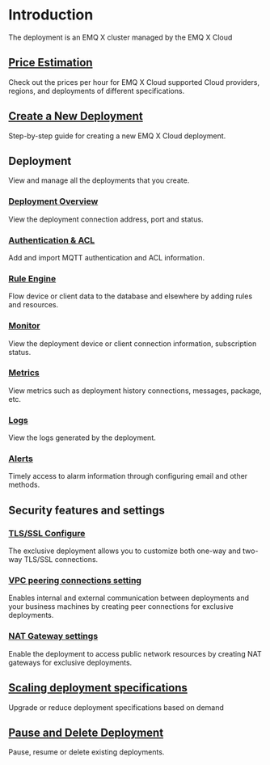 # Introduction
The deployment is an EMQ X cluster managed by the EMQ X Cloud



## [Price Estimation](./calculator.md)
Check out the prices per hour for EMQ X Cloud supported Cloud providers, regions, and deployments of different specifications.


## [Create a New Deployment](./create_deployment.md)
Step-by-step guide for creating a new EMQ X Cloud deployment.



## Deployment
View and manage all the deployments that you create.


### [Deployment Overview](./view_deployment.md)
View the deployment connection address, port and status.


### [Authentication & ACL](./auth_and_acl.md)
Add and import MQTT authentication and ACL information.

### [Rule Engine](../rule_engine/introduction.md)
Flow device or client data to the database and elsewhere by adding rules and resources.

### [Monitor](./monitors.md)
View the deployment device or client connection information, subscription status.

### [Metrics](./metrics.md)
View metrics such as deployment history connections, messages, package, etc.

### [Logs](./logs.md)
View the logs generated by the deployment.

### [Alerts](./alerts.md)
Timely access to alarm information through configuring email and other methods.

## Security features and settings

### [TLS/SSL Configure](security_features_and_settings/tls_ssl.md)
The exclusive deployment allows you to customize both one-way and two-way TLS/SSL connections.


### [VPC peering connections setting](security_features_and_settings/vpc_peering.md)
Enables internal and external communication between deployments and your business machines by creating peer connections for exclusive deployments.


### [NAT Gateway settings](security_features_and_settings/nat.md)
Enable the deployment to access public network resources by creating NAT gateways for exclusive deployments.


## [Scaling deployment specifications](./upgrade_deployment.md)
Upgrade or reduce deployment specifications based on demand


## [Pause and Delete Deployment](./delete_deployment.md)

Pause, resume or delete existing deployments.









